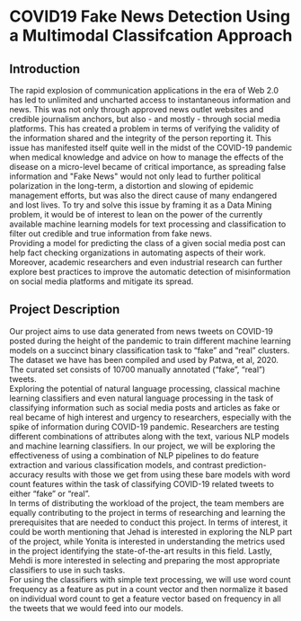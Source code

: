 # COVID19 Fake News Detection Using a Multimodal Classifcation Approach
## Introduction
The rapid explosion of communication applications in the era of Web 2.0 has led to unlimited and uncharted access to instantaneous information and news. This was not only through approved news outlet websites and credible journalism anchors, but also - and mostly - through social media platforms. This has created a problem in terms of verifying the validity of the information shared and the integrity of the person reporting it. This issue has manifested
itself quite well in the midst of the COVID-19 pandemic when medical knowledge and advice on how to manage the effects of the disease on a micro-level became of critical importance, as spreading false information and "Fake News" would not only lead to further political polarization in the long-term, a distortion and slowing of epidemic management efforts, but was also the direct cause of many endangered and lost lives. To try and solve this issue by framing it as a Data Mining problem, it would be of interest to lean on the power of the currently available machine learning models for text processing and classification to filter out credible and true information from fake news.       
Providing a model for predicting the class of a given social media post can help fact checking organizations in automating aspects of their work. Moreover, academic researchers and even industrial research can further explore best practices to improve the automatic detection of misinformation on social media platforms and mitigate its spread.       

## Project Description
Our project aims to use data generated from news tweets on COVID-19 posted during the height of the pandemic to train different machine learning models on a succinct binary classification task to “fake” and “real” clusters. The dataset we have has been compiled and used  by Patwa, et al, 2020. The curated set consists of 10700 manually annotated (“fake”, “real”) tweets.                     
Exploring the potential of natural language processing, classical machine learning classifiers and even natural language processing in the task of classifying information such as social media posts and articles as fake or real became of high interest and urgency to researchers, especially with the spike of information during COVID-19 pandemic. Researchers are testing different combinations of attributes along with the text, various NLP models and machine learning classifiers. In our project, we will be exploring the effectiveness of using a combination of NLP pipelines to do feature extraction and various classification models, and contrast
prediction-accuracy results with those we get from using these bare models with word count features within the task of classifying COVID-19 related tweets to either “fake” or “real”.                    
In terms of distributing the workload of the project, the team members are equally contributing to the project in terms of researching and learning the prerequisites that are needed to conduct this project. In terms of interest, it could be worth mentioning that Jehad is interested in exploring the NLP part of the project, while Yonita is interested in understanding the metrics used in the project identifying the state-of-the-art results in this field. Lastly, Mehdi is more interested in selecting and preparing the most appropriate classifiers to use in such tasks.          
For using the classifiers with simple text processing, we will use word count frequency as a feature as put in a count vector and then normalize it based on individual word count to get a feature vector based on frequency in all the tweets that we would feed into our models.              

